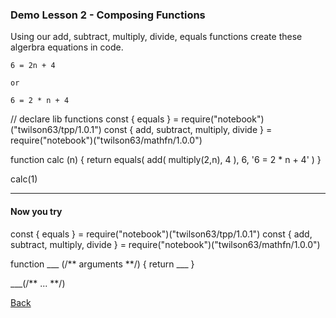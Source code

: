 ### Demo Lesson 2 - Composing Functions

Using our add, subtract, multiply, divide, equals functions create these algerbra equations in code.

```
6 = 2n + 4

or

6 = 2 * n + 4
```

<script src="https://embed.tonicdev.com" data-element-id="my-element"></script>
<div id="my-element">
// declare lib functions
const { equals } = require("notebook")("twilson63/tpp/1.0.1")
const { add, subtract, multiply, divide } = require("notebook")("twilson63/mathfn/1.0.0")

function calc (n) {
  return equals(
    add(
      multiply(2,n),
      4
    ),
    6,
    '6 = 2 * n + 4'
  )
}

calc(1)
</div>

---

#### Now you try

<script src="https://embed.tonicdev.com" data-element-id="youcandoit"></script>

<!-- anywhere else on your page -->
<div id="youcandoit">
const { equals } = require("notebook")("twilson63/tpp/1.0.1")
const { add, subtract, multiply, divide } = require("notebook")("twilson63/mathfn/1.0.0")

function ___ (/\** arguments \**/) {
  return ___
}

___(/\** ... \**/)

</div>

[Back](/lessons/2-composing-functions)
